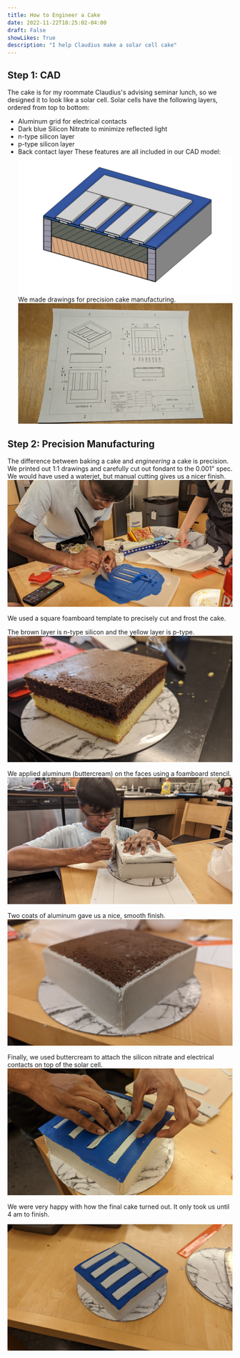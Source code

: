 ```yaml
---
title: How to Engineer a Cake
date: 2022-11-22T18:25:02-04:00
draft: False
showLikes: True
description: "I help Claudius make a solar cell cake"
---
```


## Step 1: CAD
The cake is for my roommate Claudius's advising seminar lunch, so we designed it to look like a solar cell. 
Solar cells have the following layers, ordered from top to bottom:
 - Aluminum grid for electrical contacts
 - Dark blue Silicon Nitrate to minimize reflected light
 - n-type silicon layer
 - p-type silicon layer
 - Back contact layer
These features are all included in our CAD model:
![Cake CAD](images/cake_cad.png)
We made drawings for precision cake manufacturing.
![Cake Drawing](images/drawing.jpg)

## Step 2: Precision Manufacturing
The difference between baking a cake and *engineering* a cake is precision. We printed out 1:1 drawings and carefully cut out fondant to the 0.001" spec. We would have used a waterjet, but manual cutting gives us a nicer finish.
![Fondant Cutting](images/fondant_cutting.jpg)

We used a square foamboard template to precisely cut and frost the cake. 

The brown layer is n-type silicon and the yellow layer is p-type.
![Unfrosted Cake](images/unfrosted.jpg)

We applied aluminum (buttercream) on the faces using a foamboard stencil.
![Stencil Frosting](images/stencil.jpg)

Two coats of aluminum gave us a nice, smooth finish.
![Frosted](images/frosted.jpg)

Finally, we used buttercream to attach the silicon nitrate and electrical contacts on top of the solar cell.
![Fondant Application](images/fondant_application.jpg)

We were very happy with how the final cake turned out. It only took us until 4 am to finish.

![Cake](images/cake.jpg)